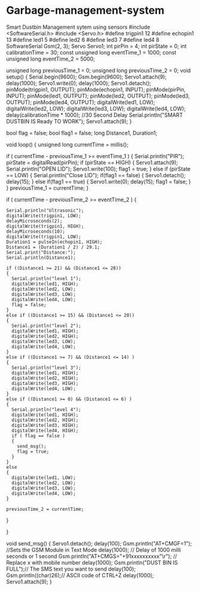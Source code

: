 # Garbage-management-system
Smart Dustbin Management sytem using sensors
#include <SoftwareSerial.h>
#include <Servo.h>
#define trigpin1 12
#define echopin1 13
#define led1 5
#define led2 6
#define led3 7
#define led4 8
SoftwareSerial Gsm(2, 3);
Servo Servo1;
int pirPin = 4;
int pirState = 0;
int calibrationTime = 30;
const unsigned long eventTime_1 = 1000;
const unsigned long eventTime_2 = 5000;

unsigned long previousTime_1 = 0;
unsigned long previousTime_2 = 0;
void setup() {
  Serial.begin(9600);
  Gsm.begin(9600);
  Servo1.attach(9);
  delay(1000);
  Servo1.write(0);
  delay(1000);
  Servo1.detach();
  pinMode(trigpin1, OUTPUT);
  pinMode(echopin1, INPUT);
  pinMode(pirPin, INPUT);
  pinMode(led1, OUTPUT);
  pinMode(led2, OUTPUT);
  pinMode(led3, OUTPUT);
  pinMode(led4, OUTPUT);
  digitalWrite(led1, LOW);
  digitalWrite(led2, LOW);
  digitalWrite(led3, LOW);
  digitalWrite(led4, LOW);
  delay(calibrationTime * 1000);   //30 Second Delay
  Serial.println("SMART DUSTBIN IS Ready TO WORK");
  Servo1.attach(9);
}

bool flag = false;
bool flag1 = false;
long Distance1, Duration1;

void loop() {
  unsigned long currentTime = millis();

  if ( currentTime - previousTime_1 >= eventTime_1 )
  {
    Serial.println("PIR");
    pirState = digitalRead(pirPin);
    if (pirState == HIGH)
    {
      Servo1.attach(9);
      Serial.println("OPEN LID");
      Servo1.write(100);
      flag1 = true; 
    }
    else if (pirState == LOW) {
      Serial.println("Close LID");
      if(flag1 == false)
      {
        Servo1.detach();
        delay(15);
      }
      else if(flag1 == true)
      {
      Servo1.write(0);
      delay(15);
      flag1 = false;
      }
    }
    previousTime_1 = currentTime;
  }

  if ( currentTime - previousTime_2 >= eventTime_2 )
  {

    Serial.println("Ultrasonic");
    digitalWrite(trigpin1, LOW);
    delayMicroseconds(2);
    digitalWrite(trigpin1, HIGH);
    delayMicroseconds(10);
    digitalWrite(trigpin1, LOW);
    Duration1 = pulseIn(echopin1, HIGH);
    Distance1 = (Duration1 / 2) / 29.1;
    Serial.print("Distance:");
    Serial.println(Distance1);

    if ((Distance1 >= 21) && (Distance1 <= 28))
    {
      Serial.println("level 1");
      digitalWrite(led1, HIGH);
      digitalWrite(led2, LOW);
      digitalWrite(led3, LOW);
      digitalWrite(led4, LOW);
      flag = false;
    }
    else if ((Distance1 >= 15) && (Distance1 <= 20))
    {
      Serial.println("level 2");
      digitalWrite(led1, HIGH);
      digitalWrite(led2, HIGH);
      digitalWrite(led3, LOW);
      digitalWrite(led4, LOW);
    }
    else if ((Distance1 >= 7) && (Distance1 <= 14) )
    {
      Serial.println("level 3");
      digitalWrite(led1, HIGH);
      digitalWrite(led2, HIGH);
      digitalWrite(led3, HIGH);
      digitalWrite(led4, LOW);
    }
    else if ((Distance1 >= 0) && (Distance1 <= 6) )
    {
      Serial.println("level 4");
      digitalWrite(led1, HIGH);
      digitalWrite(led2, HIGH);
      digitalWrite(led3, HIGH);
      digitalWrite(led4, HIGH);
      if ( flag == false )
      {
        send_msg();
        flag = true;
      }
    }
    else
    {
      digitalWrite(led1, LOW);
      digitalWrite(led2, LOW);
      digitalWrite(led3, LOW);
      digitalWrite(led4, LOW);
    }

    previousTime_2 = currentTime;
  }

}


void send_msg()
{
  Servo1.detach();
  delay(100);
  Gsm.println("AT+CMGF=1");    //Sets the GSM Module in Text Mode
  delay(1000);  // Delay of 1000 milli seconds or 1 second
  Gsm.println("AT+CMGS=\"+91xxxxxxxxxx\"\r"); // Replace x with mobile number
  delay(1000);
  Gsm.println("DUST BIN IS FULL");// The SMS text you want to send
  delay(100);
  Gsm.println((char)26);// ASCII code of CTRL+Z
  delay(1000);
  Servo1.attach(9);
}
